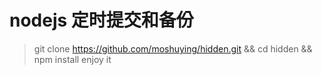 # nodejs 定时提交和备份
> git clone https://github.com/moshuying/hidden.git && cd hidden && npm install
enjoy it